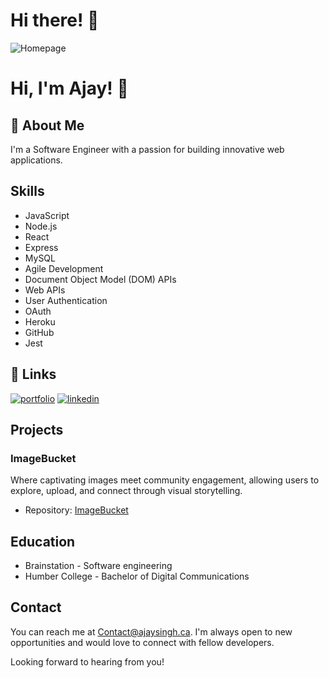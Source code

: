 # Hi there! 👋


![Homepage](https://i.imgur.com/4Fv5kz2.gif)






# Hi, I'm Ajay! 👋


## 🚀 About Me
I'm a Software Engineer with a passion for building innovative web applications. 

## Skills

- JavaScript
- Node.js
- React
- Express
- MySQL
- Agile Development
- Document Object Model (DOM) APIs
- Web APIs
- User Authentication
- OAuth
- Heroku
- GitHub
- Jest

## 🔗 Links
[![portfolio](https://img.shields.io/badge/my_portfolio-000?style=for-the-badge&logo=ko-fi&logoColor=white)](https://www.ajaysingh.ca//)
[![linkedin](https://img.shields.io/badge/linkedin-0A66C2?style=for-the-badge&logo=linkedin&logoColor=white)](https://www.linkedin.com/in/singhajay//)


## Projects

### ImageBucket

Where captivating images meet community engagement, allowing users to explore, upload, and connect through visual storytelling.

- Repository: [ImageBucket](https://github.com/KappaTrooper/Imagebucket-frontend)






## Education

- Brainstation - Software engineering
- Humber College - Bachelor of Digital Communications

## Contact

You can reach me at Contact@ajaysingh.ca. I'm always open to new opportunities and would love to connect with fellow developers.

Looking forward to hearing from you!

